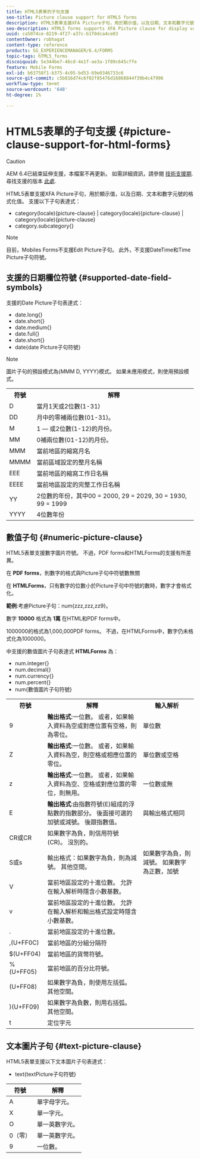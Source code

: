 ```yaml
---
title: HTML5表單的子句支援
seo-title: Picture clause support for HTML5 forms
description: HTML5表單支援XFA Picture子句，用於顯示值，以及日期、文本和數字元號的格式化值。
seo-description: HTML5 forms supports XFA Picture clause for display value and formatted value for date, text, and numeric symbols.
uuid: ca5074ce-8219-4f27-a37c-b1f0dca4ce03
contentOwner: robhagat
content-type: reference
products: SG_EXPERIENCEMANAGER/6.4/FORMS
topic-tags: hTML5_forms
discoiquuid: 5e344be7-46cd-4e1f-ae3a-1f89c645cffe
feature: Mobile Forms
exl-id: b63758f1-b375-4c05-bd53-69e0346733c6
source-git-commit: c5b816d74c6f02f85476d16868844f39b4c47996
workflow-type: tm+mt
source-wordcount: '648'
ht-degree: 1%

---
```


# HTML5表單的子句支援 {#picture-clause-support-for-html-forms}

>[!CAUTION]
>
>AEM 6.4已結束延伸支援，本檔案不再更新。 如需詳細資訊，請參閱 [技術支援期](https://helpx.adobe.com//tw/support/programs/eol-matrix.html). 尋找支援的版本 [此處](https://experienceleague.adobe.com/docs/).

HTML5表單支援XFA Picture子句，用於顯示值，以及日期、文本和數字元號的格式化值。 支援以下子句表達式：

* category(locale){picture-clause} | category(locale){picture-clause} | category(locale){picture-clause}
* category.subcategory{}

>[!NOTE]
>
>目前，Mobiles Forms不支援Edit Picture子句。 此外，不支援DateTime和Time Picture子句符號。

## 支援的日期欄位符號 {#supported-date-field-symbols}

支援的Date Picture子句表達式：

* date.long{}
* date.short{}
* date.medium{}
* date.full{}
* date.short{}
* date{date Picture子句符號}

>[!NOTE]
>
>圖片子句的預設模式為{MMM D, YYYY}模式。 如果未應用模式，則使用預設模式。

<table> 
 <tbody>
  <tr>
   <th><strong>符號</strong></th> 
   <th>解釋</th> 
  </tr>
  <tr>
   <td>D</td> 
   <td>當月1天或2位數(1-31)</td> 
  </tr>
  <tr>
   <td>DD</td> 
   <td>月中的零補兩位數(01-31)。<br /> </td> 
  </tr>
  <tr>
   <td>M</td> 
   <td>1 — 或2位數(1-12)的月份。<br /> </td> 
  </tr>
  <tr>
   <td>MM</td> 
   <td>0補兩位數(01-12)的月份。<br /> </td> 
  </tr>
  <tr>
   <td>MMM</td> 
   <td>當前地區的縮寫月名<br /> </td> 
  </tr>
  <tr>
   <td>MMMM</td> 
   <td>當前區域設定的整月名稱<br /> </td> 
  </tr>
  <tr>
   <td>EEE</td> 
   <td>當前地區的縮寫工作日名稱<br /> </td> 
  </tr>
  <tr>
   <td>EEEE</td> 
   <td>當前地區設定的完整工作日名稱<br /> </td> 
  </tr>
  <tr>
   <td>YY</td> 
   <td>2位數的年份，其中00 = 2000, 29 = 2029, 30 = 1930, 99 = 1999<br /> </td> 
  </tr>
  <tr>
   <td>YYYY</td> 
   <td>4位數年份<br /> </td> 
  </tr>
 </tbody>
</table>

## 數值子句 {#numeric-picture-clause}

HTML5表單支援數字圖片符號。 不過，PDF forms和HTMLForms的支援有所差異。

在 **PDF forms**，則數字的格式與Picture子句中符號數無關

在 **HTMLForms**，只有數字的位數小於Picture子句中符號的數時，數字才會格式化。

**範例**:考慮Picture子句：num{zzz,zzz,zz9}。

數字 **10000** 格式為 **1萬** 在HTML和PDF forms中。

1000000的格式為1,000,000PDF forms。 不過，在HTMLForms中，數字仍未格式化為1000000。

中支援的數值圖片子句表達式 **HTMLForms** 為：

* num.integer{}
* num.decimal{}
* num.currency{}
* num.percent{}
* num{數值圖片子句符號}

<table> 
 <tbody>
  <tr>
   <th><strong>符號</strong></th> 
   <th><strong>解釋</strong></th> 
   <th>輸入解析</th> 
  </tr>
  <tr>
   <td>9</td> 
   <td><strong>輸出格式</strong>:一位數。 或者，如果輸入資料為空或對應位置有空格，則為零位。<br /> </td> 
   <td>單位數</td> 
  </tr>
  <tr>
   <td>Z</td> 
   <td><strong>輸出格式</strong>:一位數。 或者，如果輸入資料為空，則空格或相應位置的零位。<br /> </td> 
   <td>單位數或空格</td> 
  </tr>
  <tr>
   <td>z</td> 
   <td><strong>輸出格式</strong>:一位數。 或者，如果輸入資料為空、空格或對應位置的零位，則無用。<br /> </td> 
   <td>一位數或無</td> 
  </tr>
  <tr>
   <td>E</td> 
   <td><strong>輸出格式</strong>:由指數符號(E)組成的浮點數的指數部分。 後面接可選的加號或減號。 後跟指數值。<br /> </td> 
   <td>與輸出格式相同</td> 
  </tr>
  <tr>
   <td>CR或CR<br /> </td> 
   <td>如果數字為負，則信用符號(CR)。 沒別的。</td> 
   <td><br type="_moz" /> </td> 
  </tr>
  <tr>
   <td>S或s<br /> </td> 
   <td>輸出格式：如果數字為負，則為減號。 其他空間。<br /> </td> 
   <td>如果數字為負，則減號。 如果數字為正數，加號</td> 
  </tr>
  <tr>
   <td>V</td> 
   <td>當前地區設定的十進位數。 允許在輸入解析時隱含小數基數。</td> 
   <td><br type="_moz" /> </td> 
  </tr>
  <tr>
   <td>v</td> 
   <td>當前地區設定的十進位數。 允許在輸入解析和輸出格式設定時隱含小數基數。</td> 
   <td><br type="_moz" /> </td> 
  </tr>
  <tr>
   <td>.</td> 
   <td>當前地區設定的十進位數。</td> 
   <td><br type="_moz" /> </td> 
  </tr>
  <tr>
   <td>,(U+FF0C)</td> 
   <td>當前地區的分組分隔符</td> 
   <td><br type="_moz" /> </td> 
  </tr>
  <tr>
   <td>$(U+FF04)</td> 
   <td>當前地區的貨幣符號。</td> 
   <td><br type="_moz" /> </td> 
  </tr>
  <tr>
   <td>%(U+FF05)</td> 
   <td>當前地區的百分比符號。</td> 
   <td><br type="_moz" /> </td> 
  </tr>
  <tr>
   <td>(U+FF08)</td> 
   <td>如果數字為負，則使用左括弧。 其他空間。</td> 
   <td><br type="_moz" /> </td> 
  </tr>
  <tr>
   <td>)(U+FF09)</td> 
   <td>如果數字為負數，則用右括弧。 其他空間。</td> 
   <td><br type="_moz" /> </td> 
  </tr>
  <tr>
   <td>t</td> 
   <td>定位字元</td> 
   <td><br type="_moz" /> </td> 
  </tr>
 </tbody>
</table>

## 文本圖片子句 {#text-picture-clause}

HTML5表單支援以下文本圖片子句表達式：

* text{textPicture子句符號}

| **符號** | **解釋** |
|---|---|
| A | 單字母字元。 |
| X | 單一字元。 |
| O | 單一英數字元。 |
| 0（零） | 單一英數字元。 |
| 9 | 一位數。 |
